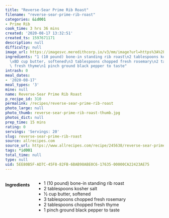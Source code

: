 ```yaml
---
title: "Reverse-Sear Prime Rib Roast"
filename: "reverse-sear-prime-rib-roast"
categories: &id001
- Prime Rib
cook_time: 3 hrs 36 mins
created: '2020-08-17 13:32:51'
created_ts: 1597671171
description: null
difficulty: null
image_url: https://imagesvc.meredithcorp.io/v3/mm/image?url=https%3A%2F%2Fimages.media-allrecipes.com%2Fuserphotos%2F6169675.jpg&w=343&h=343&c=sc&poi=face&q=85
ingredients: "1 (10 pound) bone-in standing rib roast\n2 tablespoons kosher salt\n\
  \xBD cup butter, softened\n3 tablespoons chopped fresh rosemary\n2 tablespoons chopped\
  \ fresh thyme\n1 pinch ground black pepper to taste"
intrash: 0
meal_dates:
- '2020-08-17'
meal_types: '3'
mine: null
name: Reverse-Sear Prime Rib Roast
p_recipe_id: 310
permalink: /recipes/reverse-sear-prime-rib-roast
photo_large: null
photo_thumb: reverse-sear-prime-rib-roast-thumb.jpg
photos_dict: null
prep_time: 15 mins
rating: 0
servings: 'Servings: 20'
slug: reverse-sear-prime-rib-roast
source: allrecipes.com
source_url: https://www.allrecipes.com/recipe/245638/reverse-sear-prime-rib-roast/
tags: *id001
total_time: null
type: null
uid: 5EE80B5F-AD7C-45F8-82FB-6BAB98ABE0C6-17635-00000CA22423AE75
---
```

<div class="large-8 medium-7 columns" id="writeup">	</div><!-- #writeup -->
</div><!-- #row-one -->
<div class="row" id="row-two">	<div class="medium-4 small-5 columns" id="ingredients"><h4>Ingredients</h4><div class="box box-ingredients content"><ul>
<li>1 (10 pound) bone-in standing rib roast</li>
<li>2 tablespoons kosher salt</li>
<li>½ cup butter, softened</li>
<li>3 tablespoons chopped fresh rosemary</li>
<li>2 tablespoons chopped fresh thyme</li>
<li>1 pinch ground black pepper to taste</li>
</ul>
</div>	</div>	<div class="medium-6 small-7 columns" id="directions">	</div>